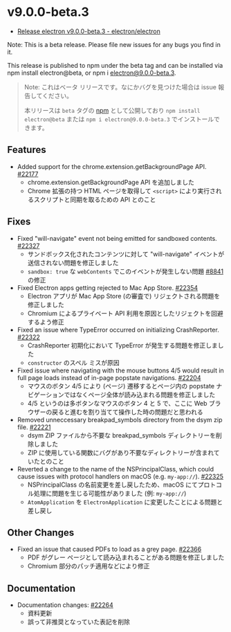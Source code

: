 # v9.0.0-beta.3

- [Release electron v9.0.0-beta.3 - electron/electron](https://github.com/electron/electron/releases/tag/v9.0.0-beta.3)

Note: This is a beta release. Please file new issues for any bugs you find in it.

This release is published to npm under the beta tag and can be installed via npm install electron@beta, or npm i electron@9.0.0-beta.3.

> Note: これはベータ リリースです。なにかバグを見つけた場合は issue 報告してください。
>
> 本リリースは `beta` タグの [npm](https://www.npmjs.com/package/electron) として公開しており `npm install electron@beta` または `npm i electron@9.0.0-beta.3` でインストールできます。

## Features

- Added support for the chrome.extension.getBackgroundPage API. [#22177](https://github.com/electron/electron/pull/22177)
  - chrome.extension.getBackgroundPage API を追加しました
  - Chrome 拡張の持つ HTML ページを取得して `<script>` により実行されるスクリプトと同期を取るための API とのこと

## Fixes

- Fixed "will-navigate" event not being emitted for sandboxed contents. [#22327](https://github.com/electron/electron/pull/22327)
  - サンドボックス化されたコンテンツに対して "will-navigate" イベントが送信されない問題を修正しました
  - `sandbox: true` な `webContents` でこのイベントが発生しない問題 [#8841](https://github.com/electron/electron/issues/8841) の修正
- Fixed Electron apps getting rejected to Mac App Store. [#22354](https://github.com/electron/electron/pull/22354)
  - Electron アプリが Mac App Store (の審査で) リジェクトされる問題を修正しました
  - Chromium によるプライベート API 利用を原因としたリジェクトを回避するよう修正
- Fixed an issue where TypeError occurred on initializing CrashReporter. [#22322](https://github.com/electron/electron/pull/22322)
  - CrashReporter 初期化において TypeError が発生する問題を修正しました
  - `constructor` のスペル ミスが原因
- Fixed issue where navigating with the mouse buttons 4/5 would result in full page loads instead of in-page popstate navigations. [#22204](https://github.com/electron/electron/pull/22204)
  - マウスのボタン 4/5 により (ページ) 遷移するとページ内の popstate ナビゲーションではなくページ全体が読み込まれる問題を修正しました
  - 4/5 というのは多ボタンなマウスのボタン 4 と 5 で、ここに Web ブラウザーの戻ると進むを割り当てて操作した時の問題だと思われる
- Removed unneccessary breakpad_symbols directory from the dsym zip file. [#22221](https://github.com/electron/electron/pull/22221)
  - dsym ZIP ファイルから不要な breakpad_symbols ディレクトリーを削除しました
  - ZIP に使用している関数にバグがあり不要なディレクトリーが含まれていたとのこと
- Reverted a change to the name of the NSPrincipalClass, which could cause issues with protocol handlers on macOS (e.g. `my-app://`). [#22325](https://github.com/electron/electron/pull/22325)
  - NSPrincipalClass の名前変更を差し戻したため、macOS にてプロトコル処理に問題を生じる可能性がありました (例: `my-app://`)
  - `AtomApplication` を `ElectronApplication` に変更したことによる問題と差し戻し

## Other Changes

- Fixed an issue that caused PDFs to load as a grey page. [#22366](https://github.com/electron/electron/pull/22366)
  - PDF がグレー ページとして読み込まれることがある問題を修正しました
  - Chromium 部分のパッチ適用などにより修正

## Documentation

- Documentation changes: [#22264](https://github.com/electron/electron/pull/22264)
  - 資料更新
  - 誤って非推奨となっていた表記を削除
